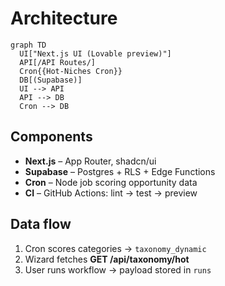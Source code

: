 # Architecture

```mermaid
graph TD
  UI["Next.js UI (Lovable preview)"]
  API[/API Routes/]
  Cron{{Hot‑Niches Cron}}
  DB[(Supabase)]
  UI --> API
  API --> DB
  Cron --> DB
```

## Components
* **Next.js** – App Router, shadcn/ui
* **Supabase** – Postgres + RLS + Edge Functions
* **Cron** – Node job scoring opportunity data
* **CI** – GitHub Actions: lint → test → preview

## Data flow
1. Cron scores categories → `taxonomy_dynamic`
2. Wizard fetches **GET /api/taxonomy/hot**
3. User runs workflow → payload stored in `runs`
